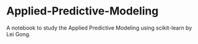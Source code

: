 Applied-Predictive-Modeling
===========================

A notebook to study the Applied Predictive Modeling using scikit-learn by Lei Gong.
